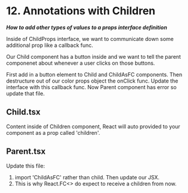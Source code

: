 # 12. Annotations with Children

***How to add other types of values to a props interface definition***

Inside of ChildProps interface, we want to communicate down some additional prop like a callback func.

Our Child component has a button inside and we want to tell the parent componenet about whenever a user clicks on those buttons.

First add in a button element to Child and ChildAsFC components. 
Then destructure out of our color props object the onClick func.
Update the interface with this callback func.
Now Parent component has error so update that file.

## Child.tsx
Content inside of Children component, React will auto provided to your component as a prop called 'children'.

## Parent.tsx
Update this file:
1. import 'ChildAsFC' rather than child. Then update our JSX.
2. This is why React.FC<>  do expect to receive a children from now.